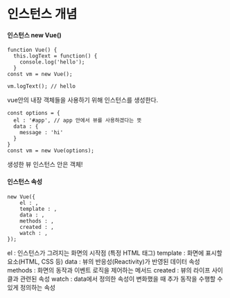 # 인스턴스 개념 

#### 인스턴스 new Vue()
    function Vue() {
      this.logText = function() {
        console.log('hello');
      }
    const vm = new Vue();
    
    vm.logText(); // hello
    
vue안의 내장 객체들을 사용하기 위해 인스턴스를 생성한다.

    const options = {
      el : '#app', // app 안에서 뷰를 사용하겠다는 뜻
      data : {
        message : 'hi'
      }  
    }
    const vm = new Vue(options);
 
생성한 뷰 인스턴스 안은 객체!

#### 인스턴스 속성

    new Vue({
        el : ,
        template : ,
        data : ,
        methods : ,
        created : ,
        watch : ,
    });
    
 el : 인스턴스가 그려지는 화면의 시작점 (특정 HTML 태그)
 template : 화면에 표시할 요소(HTML, CSS 등)
 data : 뷰의 반응성(Reactivity)가 반영된 데이터 속성
 methods : 화면의 동작과 이벤트 로직을 제어하는 메서드
 created : 뷰의 라이프 사이클과 관련된 속성
 watch : data에서 정의한 속성이 변화했을 때 추가 동작을 수행할 수 있게 정의하는 속성

